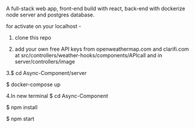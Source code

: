 A full-stack web app, front-end build with react, back-end with dockerize node server and postgres database.

for activate on your localhost -
1. clone this repo


2. add your own free API keys from openweathermap.com and clarifi.com at src/controllers/weather-hooks/components/APIcall and in server/controllers/image

3.$ cd Async-Component/server

$ docker-compose up

4.In new terminal
$ cd Async-Component

$ npm install

$ npm start 

